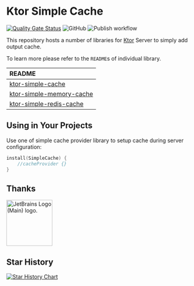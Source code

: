 # Ktor Simple Cache

[![Quality Gate Status](https://sonarcloud.io/api/project_badges/measure?project=Scogun_ktor-simple-cache&metric=alert_status)](https://sonarcloud.io/summary/new_code?id=Scogun_ktor-simple-cache) ![GitHub](https://img.shields.io/github/license/Scogun/ktor-simple-cache?color=blue) ![Publish workflow](https://github.com/Scogun/ktor-simple-cache/actions/workflows/publish.yml/badge.svg)

This repository hosts a number of libraries for [Ktor](https://ktor.io/) Server to simply add output cache.

To learn more please refer to the `README`s of individual library.

| README                                                         |
|:---------------------------------------------------------------|
| [ktor-simple-cache](ktor-simple-cache/README.md)               |
| [ktor-simple-memory-cache](ktor-simple-memory-cache/README.md) |
| [ktor-simple-redis-cache](ktor-simple-redis-cache/README.md)   |

## Using in Your Projects

Use one of simple cache provider library to setup cache during server configuration:

```kotlin
install(SimpleCache) {
    //cacheProvider {}
}
```

## Thanks

<img src="https://resources.jetbrains.com/storage/products/company/brand/logos/jb_beam.png" alt="JetBrains Logo (Main) logo." height="120px">

## Star History

[![Star History Chart](https://api.star-history.com/svg?repos=Scogun/ktor-simple-cache&type=Date)](https://star-history.com/#Scogun/ktor-simple-cache&Date)